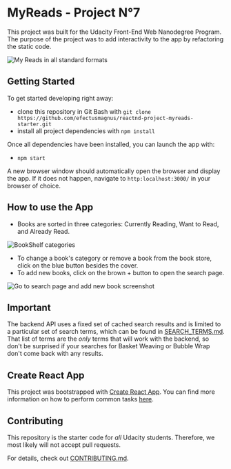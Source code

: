 # MyReads - Project N°7

This project was built for the Udacity Front-End Web Nanodegree Program. The purpose of the project was to add interactivity to the app by refactoring the static code.

![My Reads in all standard formats](https://i.imgur.com/XRAxrCG.jpg)

## Getting Started

To get started developing right away:
* clone this repository in Git Bash with `git clone https://github.com/efectusmagnus/reactnd-project-myreads-starter.git`
* install all project dependencies with `npm install`

Once all dependencies have been installed, you can launch the app with:
* `npm start`

A new browser window should automatically open the browser and display the app.
If it does not happen, navigate to `http:localhost:3000/` in your browser of choice.

## How to use the App

* Books are sorted in three categories: Currently Reading, Want to Read, and Already Read.

![BookShelf categories](https://i.imgur.com/Q4OvtXV.jpg)

* To change a book's category or remove a book from the book store, click on the blue button besides the cover.
* To add new books, click on the brown + button to open the search page.

![Go to search page and add new book screenshot](https://i.imgur.com/qZATE4P.jpg)
## Important
The backend API uses a fixed set of cached search results and is limited to a particular set of search terms, which can be found in [SEARCH_TERMS.md](SEARCH_TERMS.md). That list of terms are the _only_ terms that will work with the backend, so don't be surprised if your searches for Basket Weaving or Bubble Wrap don't come back with any results.

## Create React App

This project was bootstrapped with [Create React App](https://github.com/facebookincubator/create-react-app). You can find more information on how to perform common tasks [here](https://github.com/facebookincubator/create-react-app/blob/master/packages/react-scripts/template/README.md).

## Contributing

This repository is the starter code for _all_ Udacity students. Therefore, we most likely will not accept pull requests.

For details, check out [CONTRIBUTING.md](CONTRIBUTING.md).
